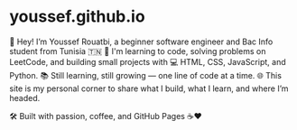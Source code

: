# youssef.github.io

👋 Hey! I’m Youssef Rouatbi, a beginner software engineer and Bac Info student from Tunisia 🇹🇳
🚀 I'm learning to code, solving problems on LeetCode, and building small projects with 💻 HTML, CSS, JavaScript, and Python.
📚 Still learning, still growing — one line of code at a time.
🌐 This site is my personal corner to share what I build, what I learn, and where I’m headed.

🛠️ Built with passion, coffee, and GitHub Pages ☕❤️
